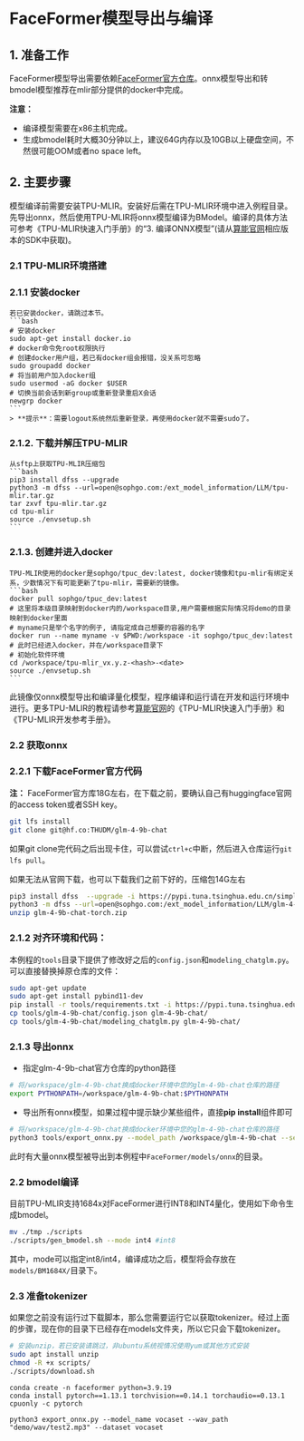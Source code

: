 # FaceFormer模型导出与编译

## 1. 准备工作

FaceFormer模型导出需要依赖[FaceFormer官方仓库](https://github.com/EvelynFan/FaceFormer)。onnx模型导出和转bmodel模型推荐在mlir部分提供的docker中完成。

**注意：** 

- 编译模型需要在x86主机完成。
- 生成bmodel耗时大概30分钟以上，建议64G内存以及10GB以上硬盘空间，不然很可能OOM或者no space left。

## 2. 主要步骤

模型编译前需要安装TPU-MLIR。安装好后需在TPU-MLIR环境中进入例程目录。先导出onnx，然后使用TPU-MLIR将onnx模型编译为BModel。编译的具体方法可参考《TPU-MLIR快速入门手册》的“3. 编译ONNX模型”(请从[算能官网](https://developer.sophgo.com/site/index.html?categoryActive=material)相应版本的SDK中获取)。

### 2.1 TPU-MLIR环境搭建

### 2.1.1 安装docker

    若已安装docker，请跳过本节。
    ```bash
    # 安装docker
    sudo apt-get install docker.io
    # docker命令免root权限执行
    # 创建docker用户组，若已有docker组会报错，没关系可忽略
    sudo groupadd docker
    # 将当前用户加入docker组
    sudo usermod -aG docker $USER
    # 切换当前会话到新group或重新登录重启X会话
    newgrp docker​ 
    ```
    > **提示**：需要logout系统然后重新登录，再使用docker就不需要sudo了。

### 2.1.2. 下载并解压TPU-MLIR

    从sftp上获取TPU-MLIR压缩包
    ```bash
    pip3 install dfss --upgrade
    python3 -m dfss --url=open@sophgo.com:/ext_model_information/LLM/tpu-mlir.tar.gz
    tar zxvf tpu-mlir.tar.gz
    cd tpu-mlir
    source ./envsetup.sh
    ```

### 2.1.3. 创建并进入docker

    TPU-MLIR使用的docker是sophgo/tpuc_dev:latest, docker镜像和tpu-mlir有绑定关系，少数情况下有可能更新了tpu-mlir，需要新的镜像。
    ```bash
    docker pull sophgo/tpuc_dev:latest
    # 这里将本级目录映射到docker内的/workspace目录,用户需要根据实际情况将demo的目录映射到docker里面
    # myname只是举个名字的例子, 请指定成自己想要的容器的名字
    docker run --name myname -v $PWD:/workspace -it sophgo/tpuc_dev:latest
    # 此时已经进入docker，并在/workspace目录下
    # 初始化软件环境
    cd /workspace/tpu-mlir_vx.y.z-<hash>-<date>
    source ./envsetup.sh
    ```
此镜像仅onnx模型导出和编译量化模型，程序编译和运行请在开发和运行环境中进行。更多TPU-MLIR的教程请参考[算能官网](https://developer.sophgo.com/site/index.html?categoryActive=material)的《TPU-MLIR快速入门手册》和《TPU-MLIR开发参考手册》。

### 2.2 获取onnx

### 2.2.1 下载FaceFormer官方代码

**注：** FaceFormer官方库18G左右，在下载之前，要确认自己有huggingface官网的access token或者SSH key。
```bash
git lfs install
git clone git@hf.co:THUDM/glm-4-9b-chat
```
如果git clone完代码之后出现卡住，可以尝试`ctrl+c`中断，然后进入仓库运行`git lfs pull`。

如果无法从官网下载，也可以下载我们之前下好的，压缩包14G左右
```bash
pip3 install dfss  --upgrade -i https://pypi.tuna.tsinghua.edu.cn/simple
python3 -m dfss --url=open@sophgo.com:/ext_model_information/LLM/glm-4-9b-chat-torch.zip
unzip glm-4-9b-chat-torch.zip
```

### 2.1.2 对齐环境和代码：
本例程的`tools`目录下提供了修改好之后的`config.json`和`modeling_chatglm.py`。可以直接替换掉原仓库的文件：
```bash
sudo apt-get update
sudo apt-get install pybind11-dev
pip install -r tools/requirements.txt -i https://pypi.tuna.tsinghua.edu.cn/simple
cp tools/glm-4-9b-chat/config.json glm-4-9b-chat/
cp tools/glm-4-9b-chat/modeling_chatglm.py glm-4-9b-chat/
```

### 2.1.3 导出onnx

- 指定glm-4-9b-chat官方仓库的python路径

```bash
# 将/workspace/glm-4-9b-chat换成docker环境中您的glm-4-9b-chat仓库的路径
export PYTHONPATH=/workspace/glm-4-9b-chat:$PYTHONPATH
```

- 导出所有onnx模型，如果过程中提示缺少某些组件，直接**pip install**组件即可

```bash
# 将/workspace/glm-4-9b-chat换成docker环境中您的glm-4-9b-chat仓库的路径
python3 tools/export_onnx.py --model_path /workspace/glm-4-9b-chat --seq_length 512
```
此时有大量onnx模型被导出到本例程中`FaceFormer/models/onnx`的目录。

### 2.2 bmodel编译

目前TPU-MLIR支持1684x对FaceFormer进行INT8和INT4量化，使用如下命令生成bmodel。

```bash
mv ./tmp ./scripts
./scripts/gen_bmodel.sh --mode int4 #int8
```

其中，mode可以指定int8/int4，编译成功之后，模型将会存放在`models/BM1684X/`目录下。

### 2.3 准备tokenizer

如果您之前没有运行过下载脚本，那么您需要运行它以获取tokenizer。经过上面的步骤，现在你的目录下已经存在models文件夹，所以它只会下载tokenizer。
```bash
# 安装unzip，若已安装请跳过，非ubuntu系统视情况使用yum或其他方式安装
sudo apt install unzip
chmod -R +x scripts/
./scripts/download.sh
```




```
conda create -n faceformer python=3.9.19
conda install pytorch==1.13.1 torchvision==0.14.1 torchaudio==0.13.1 cpuonly -c pytorch

python3 export_onnx.py --model_name vocaset --wav_path "demo/wav/test2.mp3" --dataset vocaset
```